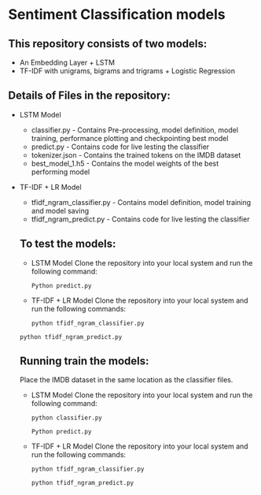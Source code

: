 # Sentiment Classification models
## This repository consists of two models:
  * An Embedding Layer + LSTM 
  * TF-IDF with unigrams, bigrams and trigrams + Logistic Regression

## Details of Files in the repository:
* LSTM Model
  * classifier.py - Contains Pre-processing, model definition, model training, performance plotting and checkpointing best model
  * predict.py - Contains code for live lesting the classifier
  * tokenizer.json - Contains the trained tokens on the IMDB dataset
  * best_model_1.h5 - Contains the model weights of the best performing model
  

* TF-IDF + LR Model
  * tfidf_ngram_classifier.py - Contains model definition, model training and model saving
  * tfidf_ngram_predict.py - Contains code for live lesting the classifier
  
  ## To test the models:  
  * LSTM Model
    Clone the repository into your local system and run the following command:
    
    ```Python predict.py``` 
    
   * TF-IDF + LR Model
   Clone the repository into your local system and run the following commands:
   
     ```python tfidf_ngram_classifier.py```
   
    ```python tfidf_ngram_predict.py```
   
  
  ## Running train the models:
  
  Place the IMDB dataset in the same location as the classifier files. 
   * LSTM Model
    Clone the repository into your local system and run the following command:
    
     ```python classifier.py```
    
     ```Python predict.py``` 
    
   * TF-IDF + LR Model
   Clone the repository into your local system and run the following commands:
    
     ```python tfidf_ngram_classifier.py```
   
      ```python tfidf_ngram_predict.py```
  
  
  
